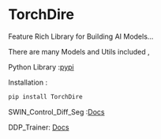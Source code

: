 # TorchDire
Feature Rich Library for Building AI Models...

There are many Models and Utils included ,

Python Library :[pypi](https://pypi.org/project/TorchDire/)


Installation :

```bash
pip install TorchDire
```


SWIN_Control_Diff_Seg :[Docs](/TorchDire/models/Swin_Control_diff_seg/README.md)

DDP_Trainer: [Docs](/TorchDire/utils/DDP_Trainer/README.md)
